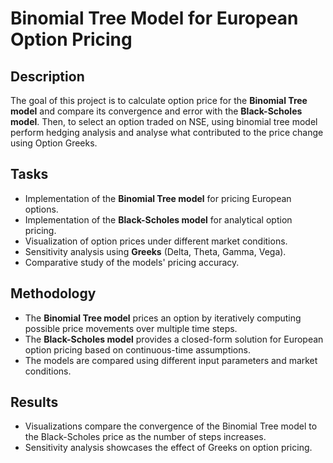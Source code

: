 # Binomial Tree Model for European Option Pricing

## Description
The goal of this project is to calculate option price for the **Binomial Tree model** and compare its convergence and error with the **Black-Scholes model**. Then, to select an option traded on NSE, using binomial tree model perform hedging analysis and analyse what contributed to the price change using Option Greeks.

## Tasks
- Implementation of the **Binomial Tree model** for pricing European options.
- Implementation of the **Black-Scholes model** for analytical option pricing.
- Visualization of option prices under different market conditions.
- Sensitivity analysis using **Greeks** (Delta, Theta, Gamma, Vega).
- Comparative study of the models' pricing accuracy.

## Methodology
- The **Binomial Tree model** prices an option by iteratively computing possible price movements over multiple time steps.
- The **Black-Scholes model** provides a closed-form solution for European option pricing based on continuous-time assumptions.
- The models are compared using different input parameters and market conditions.

## Results
- Visualizations compare the convergence of the Binomial Tree model to the Black-Scholes price as the number of steps increases.
- Sensitivity analysis showcases the effect of Greeks on option pricing.

